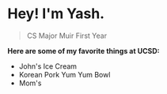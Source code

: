 # Hey! I'm Yash.

> CS Major
> Muir
> First Year

**Here are some of my favorite things at UCSD:**
- John's Ice Cream
- Korean Pork Yum Yum Bowl
- Mom's
